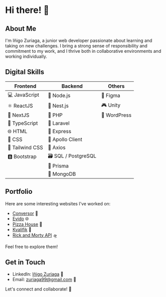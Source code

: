 # Hi there! 👋

## About Me

I'm Iñigo Zuriaga, a junior web developer passionate about learning and taking on new challenges. I bring a strong sense of responsibility and commitment to my work, and I thrive both in collaborative environments and working individually.

## Digital Skills

| Frontend         | Backend         | Others         |
|------------------|-----------------|----------------|
| 💻 JavaScript    | 🚀 Node.js      | 🎨 Figma       |
| ⚛️ ReactJS       | 🐤 Nest.js      | 🎮 Unity       |
| 🚀 NextJS        | 🐘 PHP          | 📝 WordPress   |
| 📝 TypeScript    | 🌟 Laravel      |                |
| 🌐 HTML          | 🚀 Express      |                |
| 🎨 CSS           | 🚀 Apollo Client|                |
| 🎨 Tailwind CSS  | 🚀 Axios        |                |
| 🅱️ Bootstrap     | 🗃️ SQL / PostgreSQL|             | 
|                  | 🚀 Prisma       |                |
|                  | 🍃 MongoDB      |                |

## Portfolio

Here are some interesting websites I've worked on:

- [Conversor](https://currencyconversor.vercel.app/) 💱
- [Evido](https://website-evido-inigo.vercel.app/) 🌐 
- [Pizza House](https://pizza-house-nu.vercel.app/) 🍕
- [Kvalifik](https://kvalifik.vercel.app/) 🎻
- [Rick and Morty API](https://ricknmorty-api.vercel.app/) 🛸

Feel free to explore them!

## Get in Touch

- LinkedIn: [Iñigo Zuriaga](https://www.linkedin.com/in/inigo-zuriaga/) 💼
- Email: zuriaga99@gmail.com 📧

Let's connect and collaborate! 🤝
